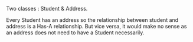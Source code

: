 Two classes : Student & Address.

Every Student has an address so the relationship between student and address is a  Has-A relationship.
But vice versa, it would make no sense as an address does not need to have a Student necessarily.